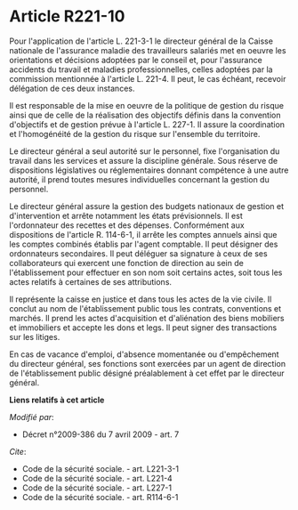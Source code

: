 # Article R221-10

Pour l'application de l'article L. 221-3-1 le directeur général de la Caisse nationale de l'assurance maladie des
travailleurs salariés met en oeuvre les orientations et décisions adoptées par le conseil et, pour l'assurance accidents du
travail et maladies professionnelles, celles adoptées par la commission mentionnée à l'article L. 221-4. Il peut, le cas
échéant, recevoir délégation de ces deux instances. 

Il est responsable de la mise en oeuvre de la politique de gestion du risque ainsi que de celle de la réalisation des
objectifs définis dans la convention d'objectifs et de gestion prévue à l'article L. 227-1. Il assure la coordination et
l'homogénéité de la gestion du risque sur l'ensemble du territoire. 

Le directeur général a seul autorité sur le personnel, fixe l'organisation du travail dans les services et assure la
discipline générale. Sous réserve de dispositions législatives ou réglementaires donnant compétence à une autre autorité, il
prend toutes mesures individuelles concernant la gestion du personnel. 

Le directeur général assure la gestion des budgets nationaux de gestion et d'intervention et arrête notamment les états
prévisionnels. Il est l'ordonnateur des recettes et des dépenses. Conformément aux dispositions de l'article R. 114-6-1, il
arrête les comptes annuels ainsi que les comptes combinés établis par l'agent comptable. Il peut désigner des ordonnateurs
secondaires. Il peut déléguer sa signature à ceux de ses collaborateurs qui exercent une fonction de direction au sein de
l'établissement pour effectuer en son nom soit certains actes, soit tous les actes relatifs à certaines de ses attributions. 

Il représente la caisse en justice et dans tous les actes de la vie civile. Il conclut au nom de l'établissement public tous
les contrats, conventions et marchés. Il prend les actes d'acquisition et d'aliénation des biens mobiliers et immobiliers et
accepte les dons et legs. Il peut signer des transactions sur les litiges. 

En cas de vacance d'emploi, d'absence momentanée ou d'empêchement du directeur général, ses fonctions sont exercées par un
agent de direction de l'établissement public désigné préalablement à cet effet par le directeur général.

**Liens relatifs à cet article**

_Modifié par_:

  - Décret n°2009-386 du 7 avril 2009 - art. 7

_Cite_:

  - Code de la sécurité sociale. - art. L221-3-1
  - Code de la sécurité sociale. - art. L221-4
  - Code de la sécurité sociale. - art. L227-1
  - Code de la sécurité sociale. - art. R114-6-1

